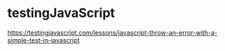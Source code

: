 # testingJavaScript
https://testingjavascript.com/lessons/javascript-throw-an-error-with-a-simple-test-in-javascript
